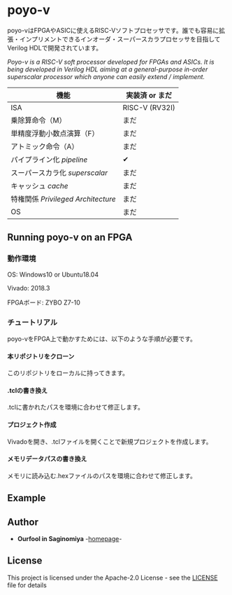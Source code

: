# poyo-v
poyo-vはFPGAやASICに使えるRISC-Vソフトプロセッサです。誰でも容易に拡張・インプリメントできるインオーダ・スーパースカラプロセッサを目指してVerilog HDLで開発されています。

*Poyo-v is a RISC-V soft processor developed for FPGAs and ASICs. It is being developed in Verilog HDL aiming at a general-purpose in-order superscalar processor which anyone can easily extend / implement.*

機能 | 実装済 or まだ
--- | ---
ISA | RISC-V (RV32I)
乗除算命令（M） |まだ
単精度浮動小数点演算（F） |まだ
アトミック命令（A） |まだ
パイプライン化 *pipeline* |✔
スーパースカラ化 *superscalar* |まだ
キャッシュ *cache* |まだ
特権関係  *Privileged Architecture* |まだ
OS |まだ

## Running poyo-v on an FPGA
### 動作環境
OS: Windows10 or Ubuntu18.04

Vivado: 2018.3

FPGAボード: ZYBO Z7-10

### チュートリアル
poyo-vをFPGA上で動かすためには、以下のような手順が必要です。

#### 本リポジトリをクローン
このリポジトリをローカルに持ってきます。

#### .tclの書き換え
.tclに書かれたパスを環境に合わせて修正します。

#### プロジェクト作成
Vivadoを開き、.tclファイルを開くことで新規プロジェクトを作成します。

#### メモリデータパスの書き換え
メモリに読み込む.hexファイルのパスを環境に合わせて修正します。

## Example
 
## Author
* **Ourfool in Saginomiya** -[homepage](http://www.saginomiya.xyz/)-

## License
This project is licensed under the Apache-2.0 License - see the [LICENSE](LICENSE) file for details
